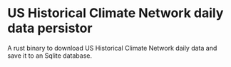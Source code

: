 # US Historical Climate Network daily data persistor

A rust binary to download US Historical Climate Network daily data and save it to an Sqlite database.
